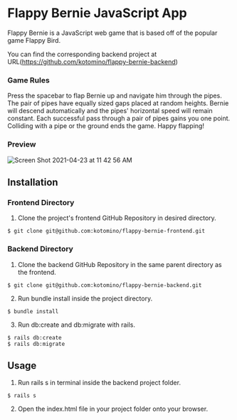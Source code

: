 # Flappy Bernie JavaScript App

Flappy Bernie is a JavaScript web game that is based off of the popular game Flappy Bird.

You can find the corresponding backend project at URL(https://github.com/kotomino/flappy-bernie-backend)

### Game Rules
Press the spacebar to flap Bernie up and navigate him through the pipes. The pair of pipes have equally sized gaps placed at random heights. Bernie will descend automatically and the pipes' horizontal speed will remain constant. Each successful pass through a pair of pipes gains you one point. Colliding with a pipe or the ground ends the game. Happy flapping!

### Preview

![Screen Shot 2021-04-23 at 11 42 56 AM](https://user-images.githubusercontent.com/73256077/115896095-105bd400-a429-11eb-92e7-d28fc1431d2b.png)


## Installation
### Frontend Directory
1. Clone the project's frontend GitHub Repository in desired directory.
```
$ git clone git@github.com:kotomino/flappy-bernie-frontend.git
```
 
### Backend Directory
 1. Clone the backend GitHub Repository in the same parent directory as the frontend.
 ```
 $ git clone git@github.com:kotomino/flappy-bernie-backend.git
 ```
2. Run bundle install inside the project directory.
``` 
$ bundle install
```
3. Run db:create and db:migrate with rails.
```
$ rails db:create
$ rails db:migrate
```

## Usage
1. Run rails s in terminal inside the backend project folder.
```
$ rails s
```
2. Open the index.html file in your project folder onto your browser.
